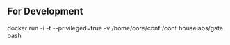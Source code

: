 ## For Development
docker  run -i -t --privileged=true -v /home/core/conf:/conf houselabs/gate bash

